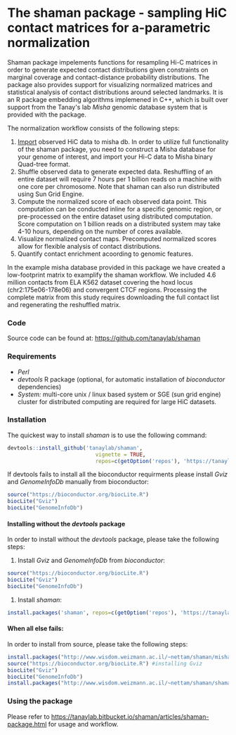 
The shaman package - sampling HiC contact matrices for a-parametric normalization
=================================================================================

Shaman package impelements functions for resampling Hi-C matrices in order to generate expected contact distributions given constraints on marginal coverage and contact-distance probability distributions. The package also provides support for visualizing normalized matrices and statistical analysis of contact distributions around selected landmarks. It is an R package embedding algorithms implemened in C++, which is built over support from the Tanay's lab *Misha* genomic database system that is provided with the package.

The normalization workflow consists of the following steps:

1.  [Import](https://tanaylab.bitbucket.io/shaman/articles/import.html) observed HiC data to misha db. In order to utilize full functionality of the shaman package, you need to construct a Misha database for your genome of interest, and import your Hi-C data to Misha binary Quad-tree format.
2.  Shuffle observed data to generate expected data. Reshuffling of an entire dataset will require 7 hours per 1 billion reads on a machine with one core per chromosome. Note that shaman can also run distributed using Sun Grid Engine.
3.  Compute the normalized score of each observed data point. This computation can be conducted inline for a specific genomic region, or pre-processed on the entire dataset using distributed computation. Score computation on 1 billion reads on a distributed system may take 4-10 hours, depending on the number of cores available.
4.  Visualize normalized contact maps. Precomputed normalized scores allow for flexible analysis of contact distributions.
5.  Quantify contact enrichment acoording to genomic features.

In the example misha database provided in this package we have created a low-footprint matrix to examplify the shaman workflow. We included 4.6 million contacts from ELA K562 dataset covering the hoxd locus (chr2:175e06-178e06) and convergent CTCF regions. Processing the complete matrix from this study requires downloading the full contact list and regenerating the reshuffled matrix.

### Code

Source code can be found at: <https://github.com/tanaylab/shaman>

### Requirements

-   *Perl*
-   *devtools* R package (optional, for automatic installation of *bioconductor* dependencies)
-   *System:* multi-core unix / linux based system or SGE (sun grid engine) cluster for distributed computing are required for large HiC datasets.

### Installation

The quickest way to install *shaman* is to use the following command:

``` r
devtools::install_github('tanaylab/shaman', 
                            vignette = TRUE, 
                            repos=c(getOption('repos'), 'https://tanaylab.bitbucket.io/repo'))
```

If devtools fails to install all the bioconductor requirments please install *Gviz* and *GenomeInfoDb* manually from bioconductor:

``` r
source("https://bioconductor.org/biocLite.R")
biocLite("Gviz")
biocLite("GenomeInfoDb")
```

#### Installing without the *devtools* package

In order to install without the *devtools* package, please take the following steps:

1.  Install *Gviz* and *GenomeInfoDb* from *bioconductor*:

``` r
source("https://bioconductor.org/biocLite.R")
biocLite("Gviz")
biocLite("GenomeInfoDb")
```

1.  Install *shaman*:

``` r
install.packages('shaman', repos=c(getOption('repos'), 'https://tanaylab.bitbucket.io/repo')) 
```

#### When all else fails:

In order to install from source, please take the following steps:

``` r
install.packages("http://www.wisdom.weizmann.ac.il/~nettam/shaman/misha_3.5.6.tar.gz", , repos=NULL) # Download and install misha package) 
source("https://bioconductor.org/biocLite.R") #installing Gviz
biocLite("Gviz")
biocLite("GenomeInfoDb")
install.packages("http://www.wisdom.weizmann.ac.il/~nettam/shaman/shaman_2.0.tar.gz", , repos=NULL) # Download and install shaman package)
```

### Using the package

Please refer to <https://tanaylab.bitbucket.io/shaman/articles/shaman-package.html> for usage and workflow.
